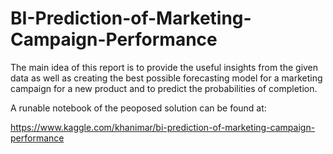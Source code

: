 # BI-Prediction-of-Marketing-Campaign-Performance

The main idea of this report is to provide the useful insights from the given data as well as creating the best possible forecasting model for a marketing campaign for a new product and to predict the probabilities of completion.

A runable notebook of the peoposed solution can be found at:

https://www.kaggle.com/khanimar/bi-prediction-of-marketing-campaign-performance

